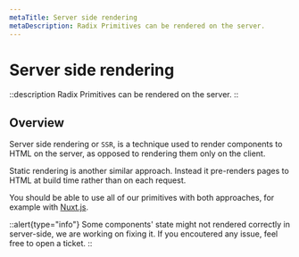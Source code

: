 ```yaml
---
metaTitle: Server side rendering
metaDescription: Radix Primitives can be rendered on the server.
---
```


# Server side rendering

::description
Radix Primitives can be rendered on the server.
::

## Overview

Server side rendering or `SSR`, is a technique used to render components to HTML on the server, as opposed to rendering them only on the client.

Static rendering is another similar approach. Instead it pre-renders pages to HTML at build time rather than on each request.

You should be able to use all of our primitives with both approaches, for example with [Nuxt.js](https://nuxt.com/).

::alert{type="info"}
Some components' state might not rendered correctly in server-side, we are working on fixing it. If you encoutered any issue, feel free to open a ticket.
::
